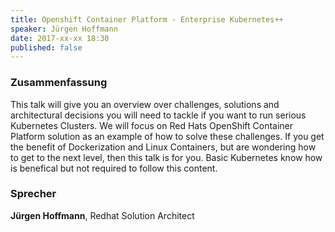 ```yaml
---
title: Openshift Container Platform - Enterprise Kubernetes++
speaker: Jürgen Hoffmann
date: 2017-xx-xx 18:30
published: false
---
```


### Zusammenfassung

This talk will give you an overview over challenges, solutions and architectural decisions you will need to tackle if you want to run serious Kubernetes Clusters. We will focus on Red Hats OpenShift Container Platform solution as an example of how to solve these challenges. If you get the benefit of Dockerization and Linux Containers, but are wondering how to get to the next level, then this talk is for you. Basic Kubernetes know how is benefical but not required to follow this content.

### Sprecher

__Jürgen Hoffmann__, Redhat Solution Architect

